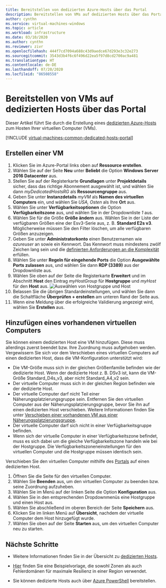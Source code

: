 ```yaml
---
title: Bereitstellen von dedizierten Azure-Hosts über das Portal
description: Bereitstellen von VMs auf dedizierten Hosts über das Portal.
author: cynthn
ms.service: virtual-machines-windows
ms.topic: article
ms.workload: infrastructure
ms.date: 03/10/2020
ms.author: cynthn
ms.reviewer: zivr
ms.openlocfilehash: 444f7cd7094a688c43d9aedce67d293e3c32e273
ms.sourcegitcommit: 3543d3b4f6c6f496d22ea5f97d8cd2700ac9a481
ms.translationtype: HT
ms.contentlocale: de-DE
ms.lasthandoff: 07/20/2020
ms.locfileid: "86508558"
---
```

# <a name="deploy-vms-to-dedicated-hosts-using-the-portal"></a>Bereitstellen von VMs auf dedizierten Hosts über das Portal

Dieser Artikel führt Sie durch die Erstellung eines [dedizierten Azure-Hosts](dedicated-hosts.md) zum Hosten Ihrer virtuellen Computer (VMs). 

[!INCLUDE [virtual-machines-common-dedicated-hosts-portal](../../../includes/virtual-machines-common-dedicated-hosts-portal.md)]

## <a name="create-a-vm"></a>Erstellen einer VM

1. Klicken Sie im Azure-Portal links oben auf **Ressource erstellen**.
1. Wählen Sie auf der Seite **Neu** unter **Beliebt** die Option **Windows Server 2016 Datacenter** aus.
1. Stellen Sie auf der Registerkarte **Grundlagen** unter **Projektdetails** sicher, dass das richtige Abonnement ausgewählt ist, und wählen Sie dann *myDedicatedHostsRG* als **Ressourcengruppe** aus. 
1. Geben Sie unter **Instanzdetails** *myVM* als **Namen des virtuellen Computers** ein, und wählen Sie *USA, Osten* als Ihre **Ort** aus.
1. Wählen Sie unter **Verfügbarkeitsoptionen** die Option **Verfügbarkeitszone** aus, und wählen Sie in der Dropdownliste *1* aus.
1. Wählen Sie für die Größe **Größe ändern** aus. Wählen Sie in der Liste der verfügbaren Größen eine der Esv3-Serie aus, z. B. **Standard E2s v3**. Möglicherweise müssen Sie den Filter löschen, um alle verfügbaren Größen anzuzeigen.
1. Geben Sie unter **Administratorkonto** einen Benutzernamen wie *azureuser* an sowie ein Kennwort. Das Kennwort muss mindestens zwölf Zeichen lang sein und die [definierten Anforderungen an die Komplexität](faq.md#what-are-the-password-requirements-when-creating-a-vm) erfüllen.
1. Wählen Sie unter **Regeln für eingehende Ports** die Option **Ausgewählte Ports zulassen** aus, und wählen Sie dann **RDP (3389)** aus der Dropdownliste aus.
1. Wählen Sie oben auf der Seite die Registerkarte **Erweitert** und im Abschnitt **Host** den Eintrag *myHostGroup* für **Hostgruppe**  und *myHost* für den **Host** aus. 
    ![Auswählen von Hostgruppe und Host](./media/dedicated-hosts-portal/advanced.png)
1. Belassen Sie die übrigen Standardeinstellungen, und wählen Sie dann die Schaltfläche **Überprüfen + erstellen** am unteren Rand der Seite aus.
1. Wenn eine Meldung über die erfolgreiche Validierung angezeigt wird, wählen Sie **Erstellen** aus.

## <a name="add-an-existing-vm"></a>Hinzufügen eines vorhandenen virtuellen Computers 

Sie können einem dedizierten Host eine VM hinzufügen. Diese muss allerdings zuerst beendet bzw. Ihre Zuordnung muss aufgehoben werden. Vergewissern Sie sich vor dem Verschieben eines virtuellen Computers auf einen dedizierten Host, dass die VM-Konfiguration unterstützt wird:

- Die VM-Größe muss sich in der gleichen Größenfamilie befinden wie der dedizierte Host. Wenn der dedizierte Host z. B. DSv3 ist, kann die VM-Größe Standard_D4s_v3, aber nicht Standard_A4_v2 sein. 
- Der virtuelle Computer muss sich in der gleichen Region befinden wie der dedizierte Host.
- Der virtuelle Computer darf nicht Teil einer Näherungsplatzierungsgruppe sein. Entfernen Sie den virtuellen Computer aus der Näherungsplatzierungsgruppe, bevor Sie ihn auf einen dedizierten Host verschieben. Weitere Informationen finden Sie unter [Verschieben einer vorhandenen VM aus einer Näherungsplatzierungsgruppe](./proximity-placement-groups.md#move-an-existing-vm-out-of-a-proximity-placement-group).
- Der virtuelle Computer darf sich nicht in einer Verfügbarkeitsgruppe befinden.
- Wenn sich der virtuelle Computer in einer Verfügbarkeitszone befindet, muss es sich dabei um die gleiche Verfügbarkeitszone handeln wie bei der Hostgruppe. Die Verfügbarkeitszoneneinstellungen für den virtuellen Computer und die Hostgruppe müssen identisch sein.

Verschieben Sie den virtuellen Computer mithilfe des [Portals](https://portal.azure.com) auf einen dedizierten Host.

1. Öffnen Sie die Seite für den virtuellen Computer.
1. Wählen Sie **Beenden** aus, um den virtuellen Computer zu beenden bzw. seine Zuordnung aufzuheben.
1. Wählen Sie im Menü auf der linken Seite die Option **Konfiguration** aus.
1. Wählen Sie in den entsprechenden Dropdownmenüs eine Hostgruppe und einen Host aus.
1. Wählen Sie abschließend im oberen Bereich der Seite **Speichern** aus.
1. Klicken Sie im linken Menü auf **Übersicht**, nachdem der virtuelle Computer dem Host hinzugefügt wurde.
1. Wählen Sie oben auf der Seite **Starten** aus, um den virtuellen Computer neu zu starten.

## <a name="next-steps"></a>Nächste Schritte

- Weitere Informationen finden Sie in der Übersicht zu [dedizierten Hosts](dedicated-hosts.md). 

- [Hier](https://github.com/Azure/azure-quickstart-templates/blob/master/201-vm-dedicated-hosts/README.md) finden Sie eine Beispielvorlage, die sowohl Zonen als auch Fehlerdomänen für maximale Resilienz in einer Region verwendet.

- Sie können dedizierte Hosts auch über [Azure PowerShell](dedicated-hosts-powershell.md) bereitstellen.
